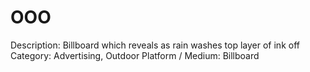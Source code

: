 # OOO

Description: Billboard which reveals as rain washes top layer of ink off
Category: Advertising, Outdoor
Platform / Medium: Billboard